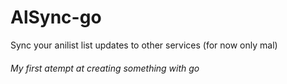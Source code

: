 # AlSync-go
Sync your anilist list updates to other services (for now only mal)

###### My first atempt at creating something with go
